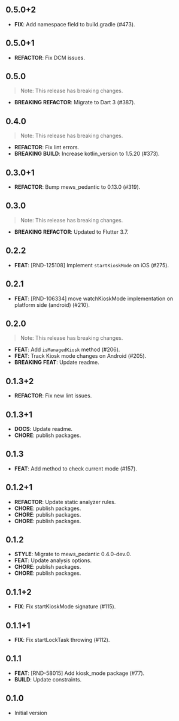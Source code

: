 ## 0.5.0+2

 - **FIX**: Add namespace field to build.gradle (#473).

## 0.5.0+1

 - **REFACTOR**: Fix DCM issues.

## 0.5.0

> Note: This release has breaking changes.

 - **BREAKING** **REFACTOR**: Migrate to Dart 3 (#387).

## 0.4.0

> Note: This release has breaking changes.

 - **REFACTOR**: Fix lint errors.
 - **BREAKING** **BUILD**: Increase kotlin_version to 1.5.20 (#373).

## 0.3.0+1

 - **REFACTOR**: Bump mews_pedantic to 0.13.0 (#319).

## 0.3.0

> Note: This release has breaking changes.

 - **BREAKING** **REFACTOR**: Updated to Flutter 3.7.

## 0.2.2

 - **FEAT**: [RND-125108] Implement `startKioskMode` on iOS (#275).

## 0.2.1

 - **FEAT**: [RND-106334] move watchKioskMode implementation on platform side (android) (#210).

## 0.2.0

> Note: This release has breaking changes.

 - **FEAT**: Add `isManagedKiosk` method (#206).
 - **FEAT**: Track Kiosk mode changes on Android (#205).
 - **BREAKING** **FEAT**: Update readme.

## 0.1.3+2

 - **REFACTOR**: Fix new lint issues.

## 0.1.3+1

 - **DOCS**: Update readme.
 - **CHORE**: publish packages.

## 0.1.3

 - **FEAT**: Add method to check current mode (#157).

## 0.1.2+1

 - **REFACTOR**: Update static analyzer rules.
 - **CHORE**: publish packages.
 - **CHORE**: publish packages.
 - **CHORE**: publish packages.

## 0.1.2

 - **STYLE**: Migrate to mews_pedantic 0.4.0-dev.0.
 - **FEAT**: Update analysis options.
 - **CHORE**: publish packages.
 - **CHORE**: publish packages.

## 0.1.1+2

 - **FIX**: Fix startKioskMode signature (#115).

## 0.1.1+1

 - **FIX**: Fix startLockTask throwing (#112).

## 0.1.1

 - **FEAT**: [RND-58015] Add kiosk_mode package (#77).
 - **BUILD**: Update constraints.

## 0.1.0

- Initial version
